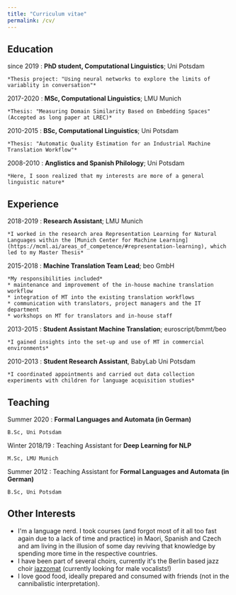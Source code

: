 ```yaml
---
title: "Curriculum vitae"
permalink: /cv/
---
```



Education
---------

since 2019
:   **PhD student, Computational Linguistics**; Uni Potsdam

    *Thesis project: "Using neural networks to explore the limits of variablity in conversation"*

2017-2020
:   **MSc, Computational Linguistics**; LMU Munich

    *Thesis: "Measuring Domain Similarity Based on Embedding Spaces" (Accepted as long paper at LREC)*

2010-2015
:   **BSc, Computational Linguistics**; Uni Potsdam

    *Thesis: "Automatic Quality Estimation for an Industrial Machine Translation Workflow"*

2008-2010
:   **Anglistics and Spanish Philology**; Uni Potsdam

    *Here, I soon realized that my interests are more of a general linguistic nature*

Experience
----------

2018-2019
:   **Research Assistant**; LMU Munich

    *I worked in the research area Representation Learning for Natural Languages within the [Munich Center for Machine Learning](https://mcml.ai/areas_of_competence/#representation-learning), which led to my Master Thesis*

2015-2018
:   **Machine Translation Team Lead**; beo GmbH

    *My responsibilities included* 
    * maintenance and improvement of the in-house machine translation workflow
    * integration of MT into the existing translation workflows
    * communication with translators, project managers and the IT department
    * workshops on MT for translators and in-house staff
 
2013-2015 
:   **Student Assistant Machine Translation**; euroscript/bmmt/beo

    *I gained insights into the set-up and use of MT in commercial environments*

2010-2013
:   **Student Research Assistant**, BabyLab Uni Potsdam

    *I coordinated appointments and carried out data collection experiments with children for language acquisition studies*

Teaching
--------------------
Summer 2020
:   **Formal Languages and Automata (in German)**

    B.Sc, Uni Potsdam

Winter 2018/19
:   Teaching Assistant for **Deep Learning for NLP**

    M.Sc, LMU Munich

Summer 2012
:   Teaching Assistant for **Formal Languages and Automata (in German)** 

    B.Sc, Uni Potsdam


Other Interests
--------------------

 * I'm a language nerd. I took courses (and forgot most of it all too fast again due to a lack of time and practice) in Maori, Spanish and Czech and am living in the illusion of some day reviving that knowledge by spending more time in the respective countries. 
 * I have been part of several choirs, currently it's the Berlin based jazz choir [jazzomat](https://www.jazzomat-berlin.de/) (currently looking for male vocalists!)
 * I love good food, ideally prepared and consumed with friends (not in the cannibalistic interpretation).
